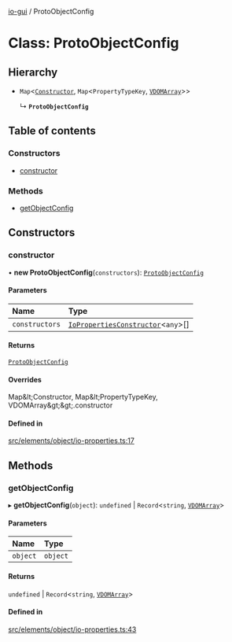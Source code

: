 [io-gui](../README.md) / ProtoObjectConfig

# Class: ProtoObjectConfig

## Hierarchy

- `Map`\<[`Constructor`](../README.md#constructor), `Map`\<`PropertyTypeKey`, [`VDOMArray`](../README.md#vdomarray)\>\>

  ↳ **`ProtoObjectConfig`**

## Table of contents

### Constructors

- [constructor](ProtoObjectConfig.md#constructor)

### Methods

- [getObjectConfig](ProtoObjectConfig.md#getobjectconfig)

## Constructors

### constructor

• **new ProtoObjectConfig**(`constructors`): [`ProtoObjectConfig`](ProtoObjectConfig.md)

#### Parameters

| Name | Type |
| :------ | :------ |
| `constructors` | [`IoPropertiesConstructor`](../interfaces/IoPropertiesConstructor.md)\<`any`\>[] |

#### Returns

[`ProtoObjectConfig`](ProtoObjectConfig.md)

#### Overrides

Map\&lt;Constructor, Map\&lt;PropertyTypeKey, VDOMArray\&gt;\&gt;.constructor

#### Defined in

[src/elements/object/io-properties.ts:17](https://github.com/io-gui/io/blob/main/src/elements/object/io-properties.ts#L17)

## Methods

### getObjectConfig

▸ **getObjectConfig**(`object`): `undefined` \| `Record`\<`string`, [`VDOMArray`](../README.md#vdomarray)\>

#### Parameters

| Name | Type |
| :------ | :------ |
| `object` | `object` |

#### Returns

`undefined` \| `Record`\<`string`, [`VDOMArray`](../README.md#vdomarray)\>

#### Defined in

[src/elements/object/io-properties.ts:43](https://github.com/io-gui/io/blob/main/src/elements/object/io-properties.ts#L43)
